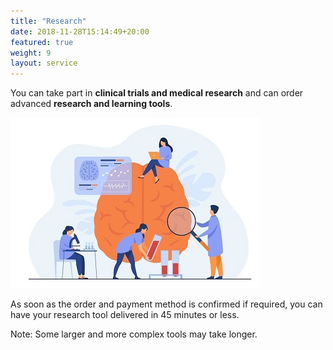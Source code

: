 ```yaml
---
title: "Research"
date: 2018-11-28T15:14:49+20:00 
featured: true
weight: 9
layout: service
---
```


You can take part in **clinical trials and medical research** and can order advanced **research and learning tools**.

![Research Tools](/images/illustrations/research.jpg)

As soon as the order and payment method is confirmed if required, you can have your research tool delivered in 45 minutes or less. 

Note: Some larger and more complex tools may take longer.




